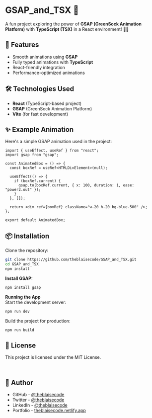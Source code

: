 # GSAP_and_TSX 🚀

A fun project exploring the power of **GSAP (GreenSock Animation Platform)** with **TypeScript (TSX)** in a React environment! 🎨✨

## 📌 Features
- Smooth animations using **GSAP**
- Fully typed animations with **TypeScript**
- React-friendly integration
- Performance-optimized animations

## 🛠️ Technologies Used
- **React** (TypeScript-based project)
- **GSAP** (GreenSock Animation Platform)
- **Vite** (for fast development)

## ✨ Example Animation
Here's a simple GSAP animation used in the project:
```tsx
import { useEffect, useRef } from "react";
import gsap from "gsap";

const AnimatedBox = () => {
  const boxRef = useRef<HTMLDivElement>(null);

  useEffect(() => {
    if (boxRef.current) {
      gsap.to(boxRef.current, { x: 100, duration: 1, ease: "power2.out" });
    }
  }, []);

  return <div ref={boxRef} className="w-20 h-20 bg-blue-500" />;
};

export default AnimatedBox;
```


## 📦 Installation

Clone the repository:
```bash
git clone https://github.com/theblaisecode/GSAP_and_TSX.git
cd GSAP_and_TSX
npm install
```

**Install GSAP:**
```bash
npm install gsap
```

**Running the App**<br/>
Start the development server:

```bash
npm run dev
```

Build the project for production:
```bash
npm run build
```

## 📜 License
This project is licensed under the MIT License.

<br/>

## 👥 Author  
- GitHub - [@theblaisecode](https://github.com/theblaisecode)  
- Twitter - [@theblaisecode](https://twitter.com/theblaisecode)  
- LinkedIn - [@theblaisecode](https://www.linkedin.com/in/theblaisecode)  
- Portfolio - [theblaisecode.netlify.app](https://theblaisecode.netlify.app/)
